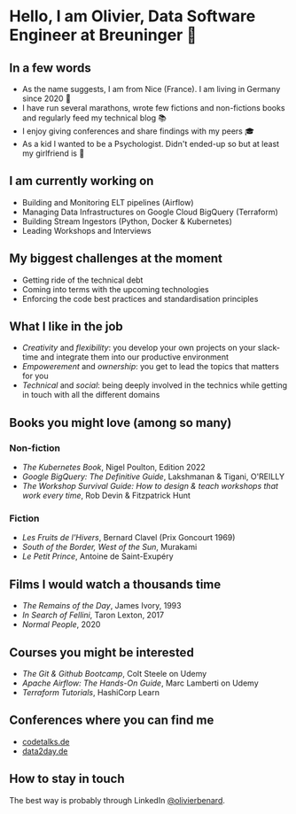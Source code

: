# Hello, I am Olivier, Data Software Engineer at Breuninger :wave:

## In a few words

- As the name suggests, I am from Nice (France). I am living in Germany since 2020 :palm_tree:
- I have run several marathons, wrote few fictions and non-fictions books and regularly feed my technical blog :books:
- I enjoy giving conferences and share findings with my peers :mortar_board:
- As a kid I wanted to be a Psychologist. Didn't ended-up so but at least my girlfriend is :grimacing:

## I am currently working on

- Building and Monitoring ELT pipelines (Airflow)
- Managing Data Infrastructures on Google Cloud BigQuery (Terraform)
- Building Stream Ingestors (Python, Docker & Kubernetes)
- Leading Workshops and Interviews

## My biggest challenges at the moment

- Getting ride of the technical debt
- Coming into terms with the upcoming technologies
- Enforcing the code best practices and standardisation principles

## What I like in the job

- _Creativity_ and _flexibility_: you develop your own projects on your slack-time and integrate them into our productive environment
- _Empowerement_ and _ownership_: you get to lead the topics that matters for you
- _Technical_ and _social_: being deeply involved in the technics while getting in touch with all the different domains

## Books you might love (among so many)

### Non-fiction

- _The Kubernetes Book_, Nigel Poulton, Edition 2022
- _Google BigQuery: The Definitive Guide_, Lakshmanan & Tigani, O'REILLY
- _The Workshop Survival Guide: How to design & teach workshops that work every time_, Rob Devin & Fitzpatrick Hunt

### Fiction
- _Les Fruits de l'Hivers_, Bernard Clavel (Prix Goncourt 1969)
- _South of the Border, West of the Sun_, Murakami
- _Le Petit Prince_, Antoine de Saint-Exupéry

## Films I would watch a thousands time

- _The Remains of the Day_, James Ivory, 1993
- _In Search of Fellini_, Taron Lexton, 2017
- _Normal People_, 2020

## Courses you might be interested

- _The Git & Github Bootcamp_, Colt Steele on Udemy
- _Apache Airflow: The Hands-On Guide_, Marc Lamberti on Udemy
- _Terraform Tutorials_, HashiCorp Learn

## Conferences where you can find me

- [codetalks.de](https://codetalks.de/)
- [data2day.de](https://www.data2day.de/index.php)

## How to stay in touch

The best way is probably through LinkedIn [@olivierbenard](https://www.linkedin.com/in/olivierbenard/).